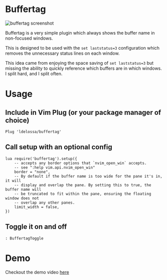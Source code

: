 # Buffertag

![buffertag screenshot](./docs/shadow-border.png)

Buffertag is a very simple plugin which always shows the buffer name in non-focused
windows.

This is designed to be used with the `set laststatus=3` configuration which removes
the unnecessary status lines on each window.

This idea came from enjoying the space saving of `set laststatus=3` but missing
the ability to quickly reference which buffers are in which windows. I split 
hard, and I split often. 

# Usage

## Include in Vim Plug (or your package manager of choice)
```
Plug 'ldelossa/buffertag'
```

## Call setup with an optional config
```
lua require('buffertag').setup({
    -- accepts any border options that `nvim_open_win` accepts.
    -- see ":help vim.api.nvim_open_win"
    border = "none",
    -- By default if the buffer name is too wide for the pane it's in, it will
    -- display and overlap the pane. By setting this to true, the buffer name will
    -- be truncated to fit within the pane, ensuring the floating window does not
    -- overlap any other panes.
    limit_width = false,
})
```

## Toggle it on and off
```
: BuffertagToggle
```

# Demo

Checkout the demo video [here](https://youtu.be/NhhsLYnYjRU)
